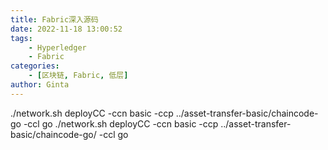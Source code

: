 ```yaml
---
title: Fabric深入源码
date: 2022-11-18 13:00:52
tags:
    - Hyperledger
    - Fabric
categories: 
    - [区块链, Fabric, 低层]
author: Ginta
---
```

./network.sh deployCC -ccn basic -ccp ../asset-transfer-basic/chaincode-go -ccl go
./network.sh deployCC -ccn basic -ccp ../asset-transfer-basic/chaincode-go/ -ccl go